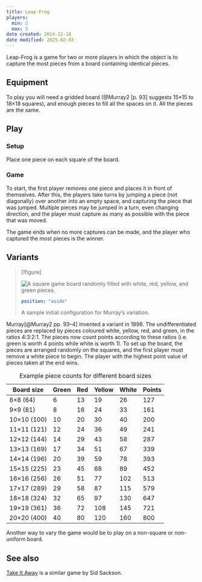 ```yaml
---
title: Leap-Frog
players:
  min: 2
  max: 5
date created: 2024-12-18
date modified: 2025-02-03
---
```


Leap-Frog is a game for two or more players in which the object is to capture
the most pieces from a board containing identical pieces.

## Equipment
To play you will need a gridded board (@Murray2 [p. 93] suggests 15×15 to 18×18
squares), and enough pieces to fill all the spaces on it. All the pieces are the
same.

## Play

### Setup

Place one piece on each square of the board.

### Game

To start, the first player removes one piece and places it in front of
themselves. After this, the players take turns by jumping a piece (not
diagonally) over another into an empty space, and capturing the piece that was
jumped. Multiple pieces may be jumped in a turn, even changing direction, and
the player must capture as many as possible with the piece that was moved.

The game ends when no more captures can be made, and the player who captured the
most pieces is the winner.

## Variants

> [!figure]
> 
> ![A square game board randomly filled with white, red, yellow, and green pieces.](leap-frog-variation.svg)
>
> ```yaml
> position: "aside"
> ```
>
>   A sample initial configuration for Murray’s variation.


Murray[@Murray2 pp. 93–4] invented a variant in 1898. The undifferentiated
pieces are replaced by pieces coloured white, yellow, red, and green, in the
ratios 4&ratio;3&ratio;2&ratio;1. The pieces now count points according to these ratios (i.e.
green is worth 4 points while white is worth 1). To set up the board, the pieces
are arranged randomly on the squares, and the first player must remove a white
piece to begin. The player with the highest point value of pieces taken at the
end wins.

<table>
<caption>
Example piece counts for different board sizes
</caption>
<thead>
<tr>
<th>
Board size
</th>
<th class="numeric">
Green
</th>
<th class="numeric">
Red
</th>
<th class="numeric">
Yellow
</th>
<th class="numeric">
White
</th>
<th class="numeric">
Points
</th>
</tr>
</thead>
<tbody>
<tr>
<td>
8×8 (64)
</td>
<td class="numeric">
6
</td>
<td class="numeric">
13
</td>
<td class="numeric">
19
</td>
<td class="numeric">
26
</td>
<td class="numeric">
127
</td>
</tr>
<tr>
<td>
9×9 (81)
</td>
<td class="numeric">
8
</td>
<td class="numeric">
16
</td>
<td class="numeric">
24
</td>
<td class="numeric">
33
</td>
<td class="numeric">
161
</td>
</tr>
<tr>
<td>
10×10 (100)
</td>
<td class="numeric">
10
</td>
<td class="numeric">
20
</td>
<td class="numeric">
30
</td>
<td class="numeric">
40
</td>
<td class="numeric">
200
</td>
</tr>
<tr>
<td>
11×11 (121)
</td>
<td class="numeric">
12
</td>
<td class="numeric">
24
</td>
<td class="numeric">
36
</td>
<td class="numeric">
49
</td>
<td class="numeric">
241
</td>
</tr>
<tr>
<td>
12×12 (144)
</td>
<td class="numeric">
14
</td>
<td class="numeric">
29
</td>
<td class="numeric">
43
</td>
<td class="numeric">
58
</td>
<td class="numeric">
287
</td>
</tr>
<tr>
<td>
13×13 (169)
</td>
<td class="numeric">
17
</td>
<td class="numeric">
34
</td>
<td class="numeric">
51
</td>
<td class="numeric">
67
</td>
<td class="numeric">
339
</td>
</tr>
<tr>
<td>
14×14 (196)
</td>
<td class="numeric">
20
</td>
<td class="numeric">
39
</td>
<td class="numeric">
59
</td>
<td class="numeric">
78
</td>
<td class="numeric">
393
</td>
</tr>
<tr>
<td>
15×15 (225)
</td>
<td class="numeric">
23
</td>
<td class="numeric">
45
</td>
<td class="numeric">
68
</td>
<td class="numeric">
89
</td>
<td class="numeric">
452
</td>
</tr>
<tr>
<td>
16×16 (256)
</td>
<td class="numeric">
26
</td>
<td class="numeric">
51
</td>
<td class="numeric">
77
</td>
<td class="numeric">
102
</td>
<td class="numeric">
513
</td>
</tr>
<tr>
<td>
17×17 (289)
</td>
<td class="numeric">
29
</td>
<td class="numeric">
58
</td>
<td class="numeric">
87
</td>
<td class="numeric">
115
</td>
<td class="numeric">
579
</td>
</tr>
<tr>
<td>
18×18 (324)
</td>
<td class="numeric">
32
</td>
<td class="numeric">
65
</td>
<td class="numeric">
97
</td>
<td class="numeric">
130
</td>
<td class="numeric">
647
</td>
</tr>
<tr>
<td>
19×19 (361)
</td>
<td class="numeric">
36
</td>
<td class="numeric">
72
</td>
<td class="numeric">
108
</td>
<td class="numeric">
145
</td>
<td class="numeric">
721
</td>
</tr>
<tr>
<td>
20×20 (400)
</td>
<td class="numeric">
40
</td>
<td class="numeric">
80
</td>
<td class="numeric">
120
</td>
<td class="numeric">
160
</td>
<td class="numeric">
800
</td>
</tr>
</tbody>
</table>

Another way to vary the game would be to play on a non-square or non-uniform board.

## See also

[Take It Away](games/take-it-away/take-it-away.md) is a similar game by Sid Sackson.
